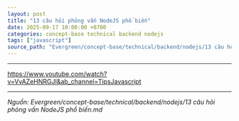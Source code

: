 ```yaml
---
layout: post
title: "13 câu hỏi phỏng vấn NodeJS phổ biến"
date: 2025-09-17 10:00:00 +0700
categories: concept-base technical backend nodejs
tags: ["javascript"]
source_path: "Evergreen/concept-base/technical/backend/nodejs/13 câu hỏi phỏng vấn NodeJS phổ biến.md"
---
```

---

https://www.youtube.com/watch?v=VvAZeHNRGJI&ab_channel=TipsJavascript

---
*Nguồn: Evergreen/concept-base/technical/backend/nodejs/13 câu hỏi phỏng vấn NodeJS phổ biến.md*